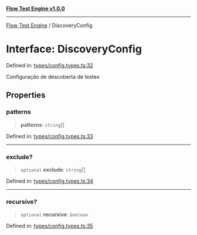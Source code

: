 [**Flow Test Engine v1.0.0**](../README.md)

***

[Flow Test Engine](../globals.md) / DiscoveryConfig

# Interface: DiscoveryConfig

Defined in: [types/config.types.ts:32](https://github.com/marcuspmd/flow-test/blob/c1e02fa49ac7e6bc58b50e23ea92679f9f2bcadb/src/types/config.types.ts#L32)

Configuração de descoberta de testes

## Properties

### patterns

> **patterns**: `string`[]

Defined in: [types/config.types.ts:33](https://github.com/marcuspmd/flow-test/blob/c1e02fa49ac7e6bc58b50e23ea92679f9f2bcadb/src/types/config.types.ts#L33)

***

### exclude?

> `optional` **exclude**: `string`[]

Defined in: [types/config.types.ts:34](https://github.com/marcuspmd/flow-test/blob/c1e02fa49ac7e6bc58b50e23ea92679f9f2bcadb/src/types/config.types.ts#L34)

***

### recursive?

> `optional` **recursive**: `boolean`

Defined in: [types/config.types.ts:35](https://github.com/marcuspmd/flow-test/blob/c1e02fa49ac7e6bc58b50e23ea92679f9f2bcadb/src/types/config.types.ts#L35)
